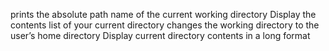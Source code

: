 prints the absolute path name of the current working directory
Display the contents list of your current directory
changes the working directory to the user’s home directory
Display current directory contents in a long format
